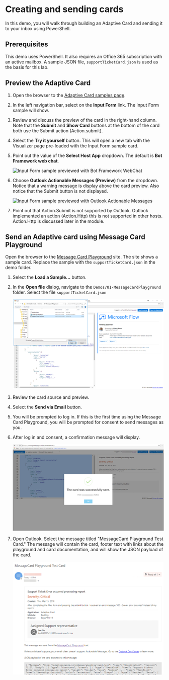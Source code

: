 # Creating and sending cards

In this demo, you will walk through building an Adaptive Card and sending it to your inbox using PowerShell.

## Prerequisites

This demo uses PowerShell. It also requires an Office 365 subscription with an active mailbox. A sample JSON file, `supportTicketCard.json` is used as the basis for this lab.

## Preview the Adaptive Card

1. Open the browser to the [Adaptive Card samples page](http://adaptivecards.io/samples/).
1. In the left navigation bar, select on the **Input Form** link. The Input Form sample will show.
1. Review and discuss the preview of the card in the right-hand column. Note that the **Submit** and **Show Card** buttons at the bottom of the card both use the Submit action (Action.submit).
1. Select the **Try it yourself** button. This will open a new tab with the Visualizer page pre-loaded with the Input Form sample card.
1. Point out the value of the **Select Host App** dropdown. The default is **Bot Framework web chat**.

    ![Input Form sample previewed with Bot Framework WebChat](../../InputFormBotPreview.png)

1. Choose **Outlook Actionable Messages (Preview)** from the dropdown. Notice that a warning message is display above the card preview. Also notice that the Submit button is not displayed.

    ![Input Form sample previewed with Outlook Actionable Messages](../../InputForOutlookPreview.png)

1. Point out that Action.Submit is not supported by Outlook. Outlook implemented an action (Action.Http) this is not supported in other hosts. Action.Http is discussed later in the module.

## Send an Adaptive card using Message Card Playground

Open the browser to the [Message Card Playground](https://messagecardplayground.azurewebsites.net) site. The site shows a sample card. Replace the sample with the `supportTicketCard.json` in the demo folder.

1. Select the **Load a Sample...** button.
1. In the **Open file** dialog, navigate to the `Demos/01-MessageCardPlayground` folder. Select the file `supportTicketCard.json`

    ![Message Playground Open dialog](PlaygroundOpen.png)

1. Review the card source and preview.
1. Select the **Send via Email** button.
1. You will be prompted to log in. If this is the first time using the Message Card Playground, you will be prompted for consent to send messages as you.
1. After log in and consent, a confirmation message will display.

    ![Send Confirmation](../../Images/SendConfirmation.png)

1. Open Outlook. Select the message titled "MessageCard Playground Test Card." The message will contain the card, footer text with links about the playground and card documentation, and will show the JSON payload of the card.

    ![Adaptive Card in Outlook](../../Images/AdaptiveCardInOutlook.png)
